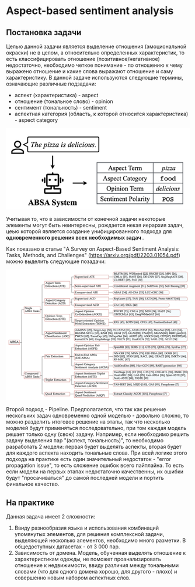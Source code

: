# Aspect-based sentiment analysis

## Постановка задачи
Целью данной задачи является выделение отношения (эмоциональной окраски) не в целом, а относительно определенных характеристик, то есть классифицировать отношение (позитивное/негативное) недостаточно, необходимо четкое понимание - по отношению к чему выражено отношение и какие слова выражают отношение и саму характеристику.
В данной задаче используются следующие термины, означающие различные подзадачи:
- аспект (характеристика) - aspect
- отношение (тональное слово) - opinion
- сентимент (тональность) - sentiment
- аспектная категория (область, к которой относится характеристика) - aspect category

![elements of absa](pics/absa_1.png "Elements of ABSA")

Учитывая то, что в зависимости от конечной задачи некоторые элементы могут быть неинтересны, рождается некая иерархия задач, цеью которой является создание унифицированного подхода для <b> одновременного решения всех необходимых задач </b>.

Как показано в статье "A Survey on Aspect-Based Sentiment Analysis: Tasks, Methods, and Challenges" (https://arxiv.org/pdf/2203.01054.pdf) можно выделить следующие позадачи:

![types of tasks](pics/absa_2.png "Types of tasks")

Второй подход - Pipeline. Предполагается, что так как решение нескольких задач одновременно одной моделью - довольно сложно, то можно разделить итоговое решение на этапы, так что несколько моделей будут применяться последовательно, при том каждая модель решает только одну (свою) задачу. Например, если необходимо решить задачу выделения пар "(аспект, тональность)", то необходимо разработать 2 модели: первая будет выделять аспекты, вторая будет для каждого аспекта находить тональные слова. При всей логике этого подхода на практике есть один значительный недостаток - "error propagation issue", то есть сложение ошибок всего пайплайна. То есть если модели на первых этапах недостаточно качественны, их ошибки будут "просачиваться" до самой последней модели и портить финальное качество.

## На практике

Данная задача имеет 2 сложности:
1. Ввиду разнообразия языка и использования комбинаций упомянутых элементов, для решения комплексной задачи, выделяющей несколько элементов, необходимо много разметки. В общедоступных датасетах - от 3 000 пар.
2. Зависимость от домена. Модель, обученная выделять отношение к характеристикам одежды, не поможет проанализировать отношение к недвижимости, ввиду различия между тональными словами (что для одного домена хорошо, для другого - плохо) и совершенно новым набором аспектных слов.





